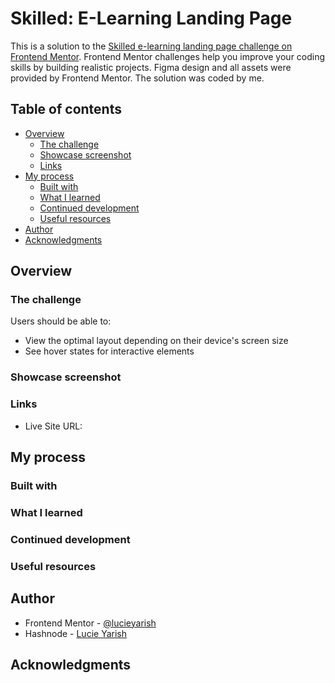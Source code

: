 # Skilled: E-Learning Landing Page

This is a solution to the [Skilled e-learning landing page challenge on Frontend Mentor](https://www.frontendmentor.io/challenges/skilled-elearning-landing-page-S1ObDrZ8q). Frontend Mentor challenges help you improve your coding skills by building realistic projects. Figma design and all assets were provided by Frontend Mentor. The solution was coded by me.

## Table of contents

- [Overview](#overview)
  - [The challenge](#the-challenge)
  - [Showcase screenshot](#showcase-screenshot)
  - [Links](#links)
- [My process](#my-process)
  - [Built with](#built-with)
  - [What I learned](#what-i-learned)
  - [Continued development](#continued-development)
  - [Useful resources](#useful-resources)
- [Author](#author)
- [Acknowledgments](#acknowledgments)

## Overview

### The challenge

Users should be able to:

- View the optimal layout depending on their device's screen size
- See hover states for interactive elements

### Showcase screenshot

### Links

- Live Site URL:

## My process

### Built with

### What I learned

### Continued development

### Useful resources

## Author

- Frontend Mentor - [@lucieyarish](https://www.frontendmentor.io/profile/lucieyarish)
- Hashnode - [Lucie Yarish](https://lucieyarish.hashnode.dev/)

## Acknowledgments
